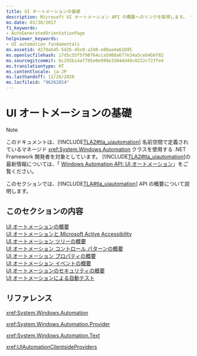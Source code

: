 ```yaml
---
title: UI オートメーションの基礎
description: Microsoft UI オートメーション API の概要へのリンクを取得します。 ツリー、コントロール パターン、プロパティ、イベント、セキュリティ、および自動テストのトピックについて説明します。
ms.date: 03/30/2017
f1_keywords:
- AutoGeneratedOrientationPage
helpviewer_keywords:
- UI automation fundamentals
ms.assetid: d270ab45-542b-45c0-a240-e80aa4a61b95
ms.openlocfilehash: 17d5c55f5f98764cca5988a677e34a5ceb4bbf82
ms.sourcegitcommit: bc293b14af795e0e999e3304dd40c0222cf2ffe4
ms.translationtype: HT
ms.contentlocale: ja-JP
ms.lasthandoff: 11/26/2020
ms.locfileid: "96262854"
---
```

# <a name="ui-automation-fundamentals"></a>UI オートメーションの基礎

> [!NOTE]
> このドキュメントは、[!INCLUDE[TLA2#tla_uiautomation](../../../includes/tla2sharptla-uiautomation-md.md)] 名前空間で定義されているマネージド <xref:System.Windows.Automation> クラスを使用する .NET Framework 開発者を対象としています。 [!INCLUDE[TLA2#tla_uiautomation](../../../includes/tla2sharptla-uiautomation-md.md)]の最新情報については、「 [Windows Automation API: UI オートメーション](/windows/win32/winauto/entry-uiauto-win32)」をご覧ください。  
  
 このセクションでは、[!INCLUDE[TLA#tla_uiautomation](../../../includes/tlasharptla-uiautomation-md.md)] API の概要について説明します。  
  
## <a name="in-this-section"></a>このセクションの内容  

 [UI オートメーションの概要](ui-automation-overview.md)  
 [UI オートメーションと Microsoft Active Accessibility](ui-automation-and-microsoft-active-accessibility.md)  
 [UI オートメーション ツリーの概要](ui-automation-tree-overview.md)  
 [UI オートメーション コントロール パターンの概要](ui-automation-control-patterns-overview.md)  
 [UI オートメーション プロパティの概要](ui-automation-properties-overview.md)  
 [UI オートメーション イベントの概要](ui-automation-events-overview.md)  
 [UI オートメーションのセキュリティの概要](ui-automation-security-overview.md)  
 [UI オートメーションによる自動テスト](using-ui-automation-for-automated-testing.md)  
  
## <a name="reference"></a>リファレンス  

 <xref:System.Windows.Automation>  
  
 <xref:System.Windows.Automation.Provider>  
  
 <xref:System.Windows.Automation.Text>  
  
 <xref:UIAutomationClientsideProviders>
